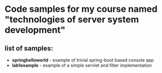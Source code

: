 # Code samples for my course named "technologies of server system development"

## list of samples:

 - **springhelloworld** - example of trivial spring-boot based console app 
 - **lab1example**      - example of a simple servlet and filter implementation